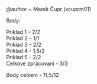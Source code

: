 @author ~ Marek Čupr (xcuprm01)

Body:

Priklad 1 – 2/2\
Priklad 2 – 1/1\
Priklad 3 – 2/2\
Priklad 4 - 1,5/2\
Priklad 5 - 2/2\
Celkove zpracovani - 3/3

Body celkem - 11,5/12
